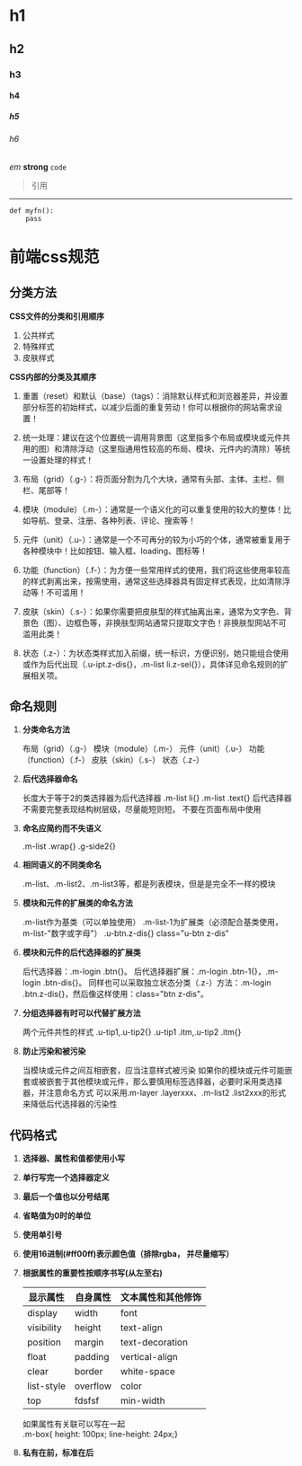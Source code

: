 # h1
## h2
### h3
#### h4
##### h5
###### h6
*em*
**strong**
`code`
> 引用

---

```
def myfn():
	pass
```


# 前端css规范




## 分类方法
**CSS文件的分类和引用顺序**

1. 公共样式
2. 特殊样式
3. 皮肤样式 
    
**CSS内部的分类及其顺序**

1. 重置（reset）和默认（base）（tags）：消除默认样式和浏览器差异，并设置部分标签的初始样式，以减少后面的重复劳动！你可以根据你的网站需求设置！

2. 统一处理：建议在这个位置统一调用背景图（这里指多个布局或模块或元件共用的图）和清除浮动（这里指通用性较高的布局、模块、元件内的清除）等统一设置处理的样式！

3. 布局（grid）（.g-）：将页面分割为几个大块，通常有头部、主体、主栏、侧栏、尾部等！

4. 模块（module）（.m-）：通常是一个语义化的可以重复使用的较大的整体！比如导航、登录、注册、各种列表、评论、搜索等！

5. 元件（unit）（.u-）：通常是一个不可再分的较为小巧的个体，通常被重复用于各种模块中！比如按钮、输入框、loading、图标等！

6. 功能（function）（.f-）：为方便一些常用样式的使用，我们将这些使用率较高的样式剥离出来，按需使用，通常这些选择器具有固定样式表现，比如清除浮动等！不可滥用！

7. 皮肤（skin）（.s-）：如果你需要把皮肤型的样式抽离出来，通常为文字色、背景色（图）、边框色等，非换肤型网站通常只提取文字色！非换肤型网站不可滥用此类！

8. 状态（.z-）：为状态类样式加入前缀，统一标识，方便识别，她只能组合使用或作为后代出现（.u-ipt.z-dis{}，.m-list li.z-sel{}），具体详见命名规则的扩展相关项。




## 命名规则
1. **分类命名方法**

    布局（grid）（.g-）
    模块（module）（.m-）
    元件（unit）（.u-）
    功能（function）（.f-）
    皮肤（skin）（.s-）
    状态（.z-）
 
2. **后代选择器命名**

	长度大于等于2的类选择器为后代选择器
    .m-list li{}
    .m-list .text{}
    后代选择器不需要完整表现结构树层级，尽量能短则短。
    不要在页面布局中使用
  
3. **命名应简约而不失语义**

    .m-list .wrap{}
    .g-side2{}
    
4. **相同语义的不同类命名**

	.m-list、.m-list2、.m-list3等，都是列表模块，但是是完全不一样的模块
    
5. **模块和元件的扩展类的命名方法**

    .m-list作为基类（可以单独使用）
    .m-list-1为扩展类（必须配合基类使用，m-list-"数字或字母"）
    .u-btn.z-dis{}  class="u-btn z-dis"

6. **模块和元件的后代选择器的扩展类**

    后代选择器：.m-login .btn{}。
	后代选择器扩展：.m-login .btn-1{}，.m-login .btn-dis{}。
    同样也可以采取独立状态分类（.z-）方法：.m-login .btn.z-dis{}，然后像这样使用：class="btn z-dis"。

7. **分组选择器有时可以代替扩展方法**

	两个元件共性的样式
	.u-tip1,.u-tip2{}
	.u-tip1 .itm,.u-tip2 .itm{}
    
8. **防止污染和被污染**

	当模块或元件之间互相嵌套，应当注意样式被污染
    如果你的模块或元件可能嵌套或被嵌套于其他模块或元件，那么要慎用标签选择器，必要时采用类选择器，并注意命名方式
    可以采用.m-layer .layerxxx、.m-list2 .list2xxx的形式来降低后代选择器的污染性



## 代码格式
1. **选择器、属性和值都使用小写**
2. **单行写完一个选择器定义**
3. **最后一个值也以分号结尾**
4. **省略值为0时的单位**
5. **使用单引号**
6. **使用16进制(#ff00ff)表示颜色值（排除rgba， 并尽量缩写）**
7. **根据属性的重要性按顺序书写(从左至右)**

    |显示属性   |自身属性 |文本属性和其他修饰|
    |-          |-        |-                 |
    |display    |width    |font              |
    |visibility |height   |text-align        |
    |position   |margin   |text-decoration   |
    |float      |padding  |vertical-align    |
    |clear      |border   |white-space       |
    |list-style |overflow |color             |
    |top|fdsfsf |min-width|background        |

    如果属性有关联可以写在一起    
    .m-box{ height: 100px; line-height: 24px;}

8. **私有在前，标准在后**



























